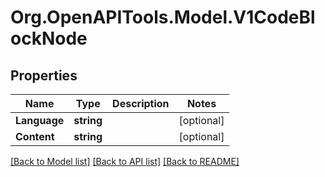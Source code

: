 # Org.OpenAPITools.Model.V1CodeBlockNode

## Properties

Name | Type | Description | Notes
------------ | ------------- | ------------- | -------------
**Language** | **string** |  | [optional] 
**Content** | **string** |  | [optional] 

[[Back to Model list]](../README.md#documentation-for-models) [[Back to API list]](../README.md#documentation-for-api-endpoints) [[Back to README]](../README.md)

